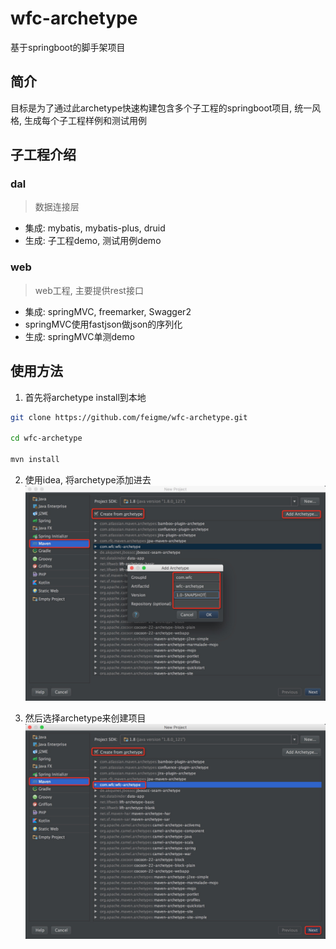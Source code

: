 # wfc-archetype
基于springboot的脚手架项目

## 简介
目标是为了通过此archetype快速构建包含多个子工程的springboot项目, 统一风格, 生成每个子工程样例和测试用例

## 子工程介绍
### dal
> 数据连接层

- 集成: mybatis, mybatis-plus, druid
- 生成: 子工程demo, 测试用例demo

### web
> web工程, 主要提供rest接口

- 集成: springMVC, freemarker, Swagger2
- springMVC使用fastjson做json的序列化
- 生成: springMVC单测demo

## 使用方法
1. 首先将archetype install到本地

```sh
git clone https://github.com/feigme/wfc-archetype.git

cd wfc-archetype

mvn install

```

2. 使用idea, 将archetype添加进去
![](https://raw.githubusercontent.com/feigme/wfc-archetype/master/doc/201861CF.png)

3. 然后选择archetype来创建项目
![](https://raw.githubusercontent.com/feigme/wfc-archetype/master/doc/201861CG.png)
